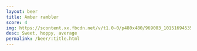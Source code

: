 ```yaml
---
layout: beer
title: Amber rambler
score: 4
img: https://scontent.xx.fbcdn.net/v/t1.0-0/p480x480/969003_10151694535793745_176698104_n.jpg?oh=859ce2448a3095945c02a877af4f3ce4&oe=5888FAA9
desc: Sweet, hoppy, average
permalink: /beer/:title.html
---
```


